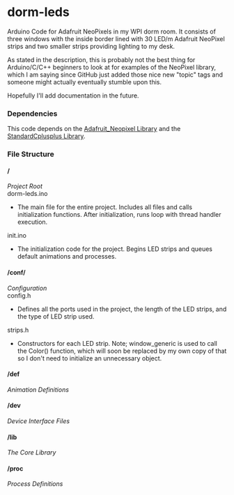 # dorm-leds
Arduino Code for Adafruit NeoPixels in my WPI dorm room. It consists of three windows with the inside border lined with 30 LED/m Adafruit NeoPixel strips and two smaller strips providing lighting to my desk.

As stated in the description, this is probably not the best thing for Arduino/C/C++ beginners to look at for examples of the NeoPixel library, which I am saying since GitHub just added those nice new "topic" tags and someone might actually eventually stumble upon this.

Hopefully I'll add documentation in the future.

### Dependencies

This code depends on the [Adafruit_Neopixel Library](https://github.com/adafruit/Adafruit_NeoPixel) and the [StandardCplusplus Library](https://github.com/maniacbug/StandardCplusplus).

### File Structure

#### /
*Project Root*<br>
dorm-leds.ino
- The main file for the entire project. Includes all files and calls initialization functions. After initialization, runs loop with thread handler execution.

init.ino
- The initialization code for the project. Begins LED strips and queues default animations and processes.

#### /conf/
*Configuration*<br>
config.h
- Defines all the ports used in the project, the length of the LED strips, and the type of LED strip used.

strips.h
- Constructors for each LED strip. Note; window_generic is used to call the Color() function, which will soon be replaced by my own copy of that so I don't need to initialize an unnecessary object.

#### /def
*Animation Definitions*<br>

#### /dev
*Device Interface Files*<br>

#### /lib
*The Core Library*<br>

#### /proc
*Process Definitions*<br>
